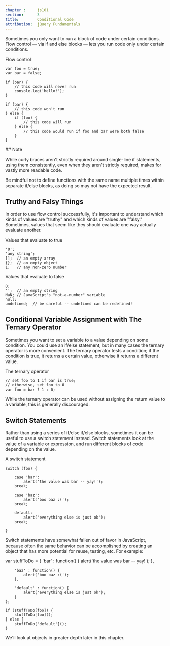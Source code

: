 ```yaml
---
chapter :     js101
section:      3
title:        Conditional Code
attribution:  jQuery Fundamentals
---
```


Sometimes you only want to run a block of code under certain conditions. Flow control — via if and else blocks — lets you run code only under certain conditions.

<div class="example" markdown="1">
Flow control

    var foo = true;
    var bar = false;

    if (bar) {
        // this code will never run
        console.log('hello!');
    }

    if (bar) {
        // this code won't run
    } else {
        if (foo) {
            // this code will run
        } else {
            // this code would run if foo and bar were both false
        }
    }
</div>

<div class="note">
## Note

While curly braces aren't strictly required around single-line if statements,
using them consistently, even when they aren't strictly required, makes for
vastly more readable code.

Be mindful not to define functions with the same name multiple times within
separate if/else blocks, as doing so may not have the expected result.
</div>

## Truthy and Falsy Things

In order to use flow control successfully, it's important to understand which
kinds of values are "truthy" and which kinds of values are "falsy." Sometimes,
values that seem like they should evaluate one way actually evaluate another.

<div class="example" markdown="1">
Values that evaluate to true

    '0';
    'any string';
    [];  // an empty array
    {};  // an empty object
    1;   // any non-zero number
</div>

<div class="example" markdown="1">
Values that evaluate to false

    0;
    '';  // an empty string
    NaN; // JavaScript's "not-a-number" variable
    null;
    undefined;  // be careful -- undefined can be redefined!
</div>

## Conditional Variable Assignment with The Ternary Operator

Sometimes you want to set a variable to a value depending on some condition.
You could use an if/else statement, but in many cases the ternary operator is
more convenient. The ternary operator tests a condition; if the
condition is true, it returns a certain value, otherwise it returns a different
value.

<div class="example" markdown="1">
The ternary operator

    // set foo to 1 if bar is true;
    // otherwise, set foo to 0
    var foo = bar ? 1 : 0;
</div>

While the ternary operator can be used without assigning the return value to a
variable, this is generally discouraged.

## Switch Statements

Rather than using a series of if/else if/else blocks, sometimes it can be
useful to use a switch statement instead. Switch statements look
at the value of a variable or expression, and run different blocks of code
depending on the value.

<div class="example" markdown="1">
A switch statement

    switch (foo) {

        case 'bar':
            alert('the value was bar -- yay!');
        break;

        case 'baz':
            alert('boo baz :(');
        break;

        default:
            alert('everything else is just ok');
        break;

    }
</div>

Switch statements have somewhat fallen out of favor in JavaScript, because
often the same behavior can be accomplished by creating an object that has more
potential for reuse, testing, etc. For example:

<div class="example" markdown="1">
    var stuffToDo = {
        'bar' : function() {
            alert('the value was bar -- yay!');
        },

        'baz' : function() {
            alert('boo baz :(');
        },

        'default' : function() {
            alert('everything else is just ok');
        }
    };

    if (stuffToDo[foo]) {
        stuffToDo[foo]();
    } else {
        stuffToDo['default']();
    }
</div>

We'll look at objects in greater depth later in this chapter.
